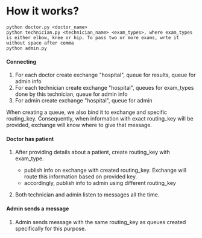 # How it works?

```
python doctor.py <doctor_name>
python technician.py <technician_name> <exam_types>, where exam_types is either elbow, knee or hip. To pass two or more exams, wrte it without space after comma
python admin.py
```

#### Connecting
1. For each doctor create exchange "hospital", queue for results, queue for admin info
2. For each technician create exchange "hospital", queues for exam_types done by this technician, queue for admin info
3. For admin create exchange "hospital", queue for admin

When creating a queue, we also bind it to exchange and specific routing_key. Consequently, when information with exact routing_key will be provided, exchange will know where to give that message.
 
#### Doctor has patient
1. After providing details about a patient, create routing_key with exam_type.
   
    - publish info on exchange with created routing_key. Exchange will route this information based on provided key.
    - accordingly, publish info to admin using different routing_key
   
2. Both technician and admin listen to messages all the time.

#### Admin sends a message
1. Admin sends message with the same routing_key as queues created specifically for this purpose.

